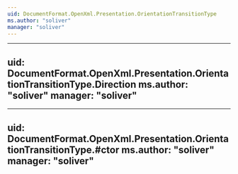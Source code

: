 ```yaml
---
uid: DocumentFormat.OpenXml.Presentation.OrientationTransitionType
ms.author: "soliver"
manager: "soliver"
---
```


---
uid: DocumentFormat.OpenXml.Presentation.OrientationTransitionType.Direction
ms.author: "soliver"
manager: "soliver"
---

---
uid: DocumentFormat.OpenXml.Presentation.OrientationTransitionType.#ctor
ms.author: "soliver"
manager: "soliver"
---
